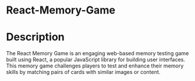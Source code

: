 # React-Memory-Game

# Description 

The React Memory Game is an engaging web-based memory testing game built using React, a popular JavaScript library for building user interfaces. This memory game challenges players to test and enhance their memory skills by matching pairs of cards with similar images or content.
